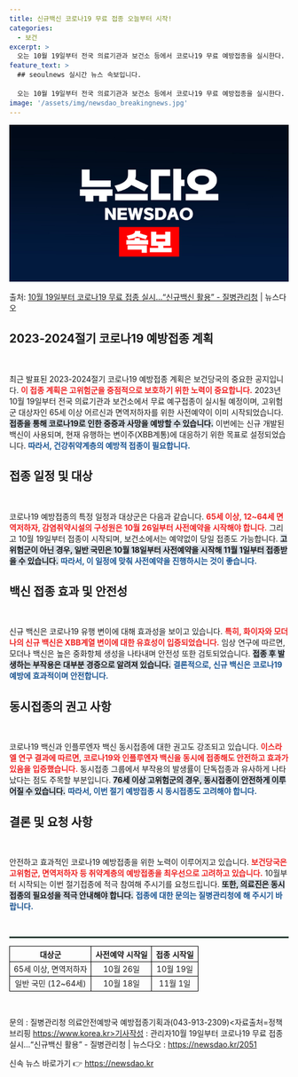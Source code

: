 ```yaml
---
title: 신규백신 코로나19 무료 접종 오늘부터 시작!
categories:
  - 보건
excerpt: >
  오는 10월 19일부터 전국 의료기관과 보건소 등에서 코로나19 무료 예방접종을 실시한다. 지영미 질병관리청…
feature_text: >
  ## seoulnews 실시간 뉴스 속보입니다.

  오는 10월 19일부터 전국 의료기관과 보건소 등에서 코로나19 무료 예방접종을 실시한다. 지영미 질병관리청…
image: '/assets/img/newsdao_breakingnews.jpg'
---
```


![뉴스다오 속보](/assets/img/newsdao_breakingnews.jpg)

<p>출처: <a href="https://newsdao.kr/2051" rel="dofollow">10월 19일부터 코로나19 무료 접종 실시…“신규백신 활용”  - 질병관리청</a> | 뉴스다오</p>

<h2 data-ke-size="size26">2023-2024절기 코로나19 예방접종 계획</h2>

<p data-ke-size="size16">&nbsp;</p>

최근 발표된 2023-2024절기 코로나19 예방접종 계획은 보건당국의 중요한 공지입니다. <b><span style="color: #ee2323;">이 접종 계획은 고위험군을 중점적으로 보호하기 위한 노력이 중요합니다.</span></b> 2023년 10월 19일부터 전국 의료기관과 보건소에서 무료 예구접종이 실시될 예정이며, 고위험군 대상자인 65세 이상 어르신과 면역저하자를 위한 사전예약이 이미 시작되었습니다.<b><span style="background-color: #21538527;">접종을 통해 코로나19로 인한 중증과 사망을 예방할 수 있습니다.</span></b> 이번에는 신규 개발된 백신이 사용되며, 현재 유행하는 변이주(XBB계통)에 대응하기 위한 목표로 설정되었습니다. <b><span style="color: #1a5490;">따라서, 건강취약계층의 예방적 접종이 필요합니다.</span></b> 

<h2 data-ke-size="size26">접종 일정 및 대상</h2>

<p data-ke-size="size16">&nbsp;</p>

코로나19 예방접종의 특정 일정과 대상군은 다음과 같습니다. <b><span style="color: #ee2323;">65세 이상, 12~64세 면역저하자, 감염취약시설의 구성원은 10월 26일부터 사전예약을 시작해야 합니다.</span></b> 그리고 10월 19일부터 접종이 시작되며, 보건소에서는 예약없이 당일 접종도 가능합니다. <b><span style="background-color: #21538527;">고위험군이 아닌 경우, 일반 국민은 10월 18일부터 사전예약을 시작해 11월 1일부터 접종받을 수 있습니다.</span></b> <b><span style="color: #1a5490;">따라서, 이 일정에 맞춰 사전예약을 진행하시는 것이 좋습니다.</span></b> 

<h2 data-ke-size="size26">백신 접종 효과 및 안전성</h2>

<p data-ke-size="size16">&nbsp;</p>

신규 백신은 코로나19 유행 변이에 대해 효과성을 보이고 있습니다. <b><span style="color: #ee2323;">특히, 화이자와 모더나의 신규 백신은 XBB계열 변이에 대한 유효성이 입증되었습니다.</span></b> 임상 연구에 따르면, 모더나 백신은 높은 중화항체 생성을 나타내며 안전성 또한 검토되었습니다. <b><span style="background-color: #21538527;">접종 후 발생하는 부작용은 대부분 경증으로 알려져 있습니다.</span></b> <b><span style="color: #1a5490;">결론적으로, 신규 백신은 코로나19 예방에 효과적이며 안전합니다.</span></b> 

<h2 data-ke-size="size26">동시접종의 권고 사항</h2>

<p data-ke-size="size16">&nbsp;</p>

코로나19 백신과 인플루엔자 백신 동시접종에 대한 권고도 강조되고 있습니다. <b><span style="color: #ee2323;">이스라엘 연구 결과에 따르면, 코로나19와 인플루엔자 백신을 동시에 접종해도 안전하고 효과가 있음을 입증했습니다.</span></b> 동시접종 그룹에서 부작용의 발생률이 단독접종과 유사하게 나타났다는 점도 주목할 부분입니다. <b><span style="background-color: #21538527;">76세 이상 고위험군의 경우, 동시접종이 안전하게 이루어질 수 있습니다.</span></b> <b><span style="color: #1a5490;">따라서, 이번 절기 예방접종 시 동시접종도 고려해야 합니다.</span></b> 

<h2 data-ke-size="size26">결론 및 요청 사항</h2>

<p data-ke-size="size16">&nbsp;</p>

안전하고 효과적인 코로나19 예방접종을 위한 노력이 이루어지고 있습니다. <b><span style="color: #ee2323;">보건당국은 고위험군, 면역저하자 등 취약계층의 예방접종을 최우선으로 고려하고 있습니다.</span></b> 10월부터 시작되는 이번 절기접종에 적극 참여해 주시기를 요청드립니다. <b><span style="background-color: #21538527;">또한, 의료진은 동시접종의 필요성을 적극 안내해야 합니다.</span></b> <b><span style="color: #1a5490;">접종에 대한 문의는 질병관리청에 해 주시기 바랍니다.</span></b> 

<p data-ke-size="size16">&nbsp;</p>

<hr style="border: solid 1px #315143;"/>

<table style="width: 100%; border-collapse: collapse;">
  <tr>
    <th style="border: solid 1px #000; text-align: center;">대상군</th>
    <th style="border: solid 1px #000; text-align: center;">사전예약 시작일</th>
    <th style="border: solid 1px #000; text-align: center;">접종 시작일</th>
  </tr>
  <tr>
    <td style="border: solid 1px #000; text-align: center;">65세 이상, 면역저하자</td>
    <td style="border: solid 1px #000; text-align: center;">10월 26일</td>
    <td style="border: solid 1px #000; text-align: center;">10월 19일</td>
  </tr>
  <tr>
    <td style="border: solid 1px #000; text-align: center;">일반 국민 (12~64세)</td>
    <td style="border: solid 1px #000; text-align: center;">10월 18일</td>
    <td style="border: solid 1px #000; text-align: center;">11월 1일</td>
  </tr>
</table> 

<p data-ke-size="size16">&nbsp;</p>

문의 : 질병관리청 의료안전예방국 예방접종기획과(043-913-2309)<자료출처=정책브리핑 https://www.korea.kr>기사작성 : 관리자10월 19일부터 코로나19 무료 접종 실시…“신규백신 활용” - 질병관리청 | 뉴스다오  : https://newsdao.kr/2051 

신속 뉴스 바로가기 👉 <a href="https://newsdao.kr" rel="dofollow">https://newsdao.kr</a>


